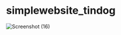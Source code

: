 # simplewebsite_tindog
![Screenshot (16)](https://user-images.githubusercontent.com/74354902/121773626-bd85d980-cb9a-11eb-8c5a-485a8380a916.png)
